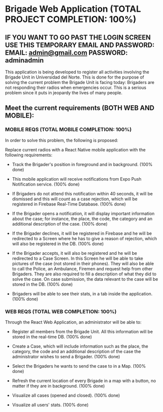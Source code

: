 # Brigade Web Application (TOTAL PROJECT COMPLETION: 100%)

## IF YOU WANT TO GO PAST THE LOGIN SCREEN USE THIS TEMPORARY EMAIL AND PASSWORD: EMAIL: admin@gmail.com PASSWORD: adminadmin
This application is being developed to register all activities involving the Brigade Unit
in Universidad del Norte. This is done for the purpose of solving the current problem the Brigade Unit is facing today: Brigaders are not responding their radios when emergencies occur. This is a serious problem since it puts in jeopardy the lives of many people.

## Meet the current requirements (BOTH WEB AND MOBILE):

### MOBILE REQS (TOTAL MOBILE COMPLETION: 100%)

In order to solve this problem, the following is proposed:

Replace current radios with a React Native mobile application with the following requirements:

- Track the Brigader's position in foreground and in background. (100% done)

- This mobile application will receive notifications from Expo Push Notification service. (100% done)

- If Brigaders do not attend this notification within 40 seconds, it will be dismissed and this will count as a case rejection, which will be registered in Firebase Real-Time Database. (100% done)

- If the Brigader opens a notification, it will display important information about the case; for instance, the place, the code, the category and an additional description of the case. (100% done)

- If the Brigader declines, it will be registered in Firebase and he will be redirected to a Screen where he has to give a reason of rejection, which will also be registered in the DB. (100% done)

- If the Brigader accepts, it will also be registered and he will be redirected to a Case Screen. In this Screen he will be able to take pictures of the case (not stored in their phones). They will also be able to call the Police, an Ambulance, Firemen and request help from other Brigaders. They are also required to fill a description of what they did to solve the case. On case submission, the data relevant to the case will be stored in the DB. (100% done)

- Brigaders will be able to see their stats, in a tab inside the application. (100% done)

### WEB REQS (TOTAL WEB COMPLETION: 100%)

Through the React Web Application, an administrator will be able to:

- Register all members from the Brigade Unit. All this information will be stored in the real-time DB. (100% done)

- Create a Case, which will include information such as the place, the category, the code and an additional description of the case the administrator wishes to send a Brigader. (100% done)

- Select the Brigaders he wants to send the case to in a Map. (100% done)

- Refresh the current location of every Brigade in a map with a button, no matter if they are in background. (100% done)

- Visualize all cases (opened and closed). (100% done)

- Visualize all users' stats. (100% done)
